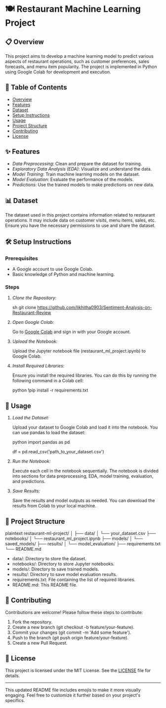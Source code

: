 

# 🍽️ Restaurant Machine Learning Project

## 📋 Overview

This project aims to develop a machine learning model to predict various aspects of restaurant operations, such as customer preferences, sales forecasts, and menu item popularity. The project is implemented in Python using Google Colab for development and execution.

## 📑 Table of Contents

- [Overview](#📋-overview)
- [Features](#✨-features)
- [Dataset](#📊-dataset)
- [Setup Instructions](#🛠️-setup-instructions)
- [Usage](#🚀-usage)
- [Project Structure](#📂-project-structure)
- [Contributing](#🤝-contributing)
- [License](#📝-license)

## ✨ Features

- *Data Preprocessing*: Clean and prepare the dataset for training.
- *Exploratory Data Analysis (EDA)*: Visualize and understand the data.
- *Model Training*: Train machine learning models on the dataset.
- *Model Evaluation*: Evaluate the performance of the models.
- *Predictions*: Use the trained models to make predictions on new data.

## 📊 Dataset

The dataset used in this project contains information related to restaurant operations. It may include data on customer visits, menu items, sales, etc. Ensure you have the necessary permissions to use and share the dataset.

## 🛠️ Setup Instructions

### Prerequisites

- A Google account to use Google Colab.
- Basic knowledge of Python and machine learning.

### Steps

1. *Clone the Repository:*

   sh
   git clone https://github.com/likhitha0903/Sentiment-Analysis-on-Restaurant-Review
   

2. *Open Google Colab:*

   Go to [Google Colab](https://colab.research.google.com/) and sign in with your Google account.

3. *Upload the Notebook:*

   Upload the Jupyter notebook file (restaurant_ml_project.ipynb) to Google Colab.

4. *Install Required Libraries:*

   Ensure you install the required libraries. You can do this by running the following command in a Colab cell:

   python
   !pip install -r requirements.txt
   

## 🚀 Usage

1. *Load the Dataset:*

   Upload your dataset to Google Colab and load it into the notebook. You can use pandas to load the dataset:

   python
   import pandas as pd

   df = pd.read_csv('path_to_your_dataset.csv')
   

2. *Run the Notebook:*

   Execute each cell in the notebook sequentially. The notebook is divided into sections for data preprocessing, EDA, model training, evaluation, and predictions.

3. *Save Results:*

   Save the results and model outputs as needed. You can download the results from Colab to your local machine.

## 📂 Project Structure

plaintext
restaurant-ml-project/
│
├── data/
│   └── your_dataset.csv
├── notebooks/
│   └── restaurant_ml_project.ipynb
├── models/
│   └── saved_models/
├── results/
│   └── model_evaluation/
├── requirements.txt
└── README.md


- data/: Directory to store the dataset.
- notebooks/: Directory to store Jupyter notebooks.
- models/: Directory to save trained models.
- results/: Directory to save model evaluation results.
- requirements.txt: File containing the list of required libraries.
- README.md: This README file.

## 🤝 Contributing

Contributions are welcome! Please follow these steps to contribute:

1. Fork the repository.
2. Create a new branch (git checkout -b feature/your-feature).
3. Commit your changes (git commit -m 'Add some feature').
4. Push to the branch (git push origin feature/your-feature).
5. Create a new Pull Request.

## 📝 License

This project is licensed under the MIT License. See the [LICENSE](LICENSE) file for details.

---

This updated README file includes emojis to make it more visually engaging. Feel free to customize it further based on your project's specifics.
